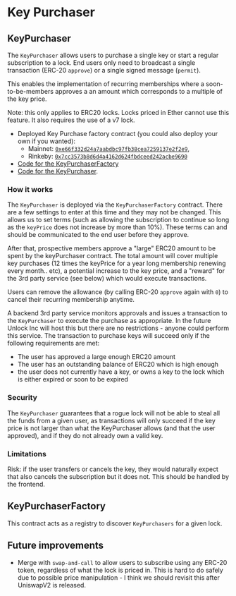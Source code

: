 # Key Purchaser

## KeyPurchaser

The `KeyPurchaser` allows users to purchase a single key or start a regular subscription to a lock. End users only need to broadcast a single transaction \(ERC-20 `approve`\) or a single signed message \(`permit`\).

This enables the implementation of recurring memberships where a soon-to-be-members approves a an amount which corresponds to a multiple of the key price.

Note: this only applies to ERC20 locks. Locks priced in Ether cannot use this feature. It also requires the use of a v7 lock.

* Deployed Key Purchase factory contract \(you could also deploy your own if you wanted\): 
  * Mainnet: [`0xe66f332d24a7aabdbc97fb38cea7259137e2f2e9`](https://etherscan.io/address/0xe66f332d24a7aabdbc97fb38cea7259137e2f2e9),
  * Rinkeby: [`0x7cc3573b8d6d4a4162d624fbdceed242acbe9690`](https://rinkeby.etherscan.io/address/0x7cc3573b8d6d4a4162d624fbdceed242acbe9690)
* [Code for the KeyPurchaserFactory](https://github.com/unlock-protocol/unlock/blob/master/smart-contract-extensions/contracts/KeyPurchaserFactory.sol)
* [Code for the KeyPurchaser](https://github.com/unlock-protocol/unlock/blob/master/smart-contract-extensions/contracts/KeyPurchaser.sol).

### How it works

The `KeyPurchaser` is deployed via the `KeyPurchaserFactory` contract. There are a few settings to enter at this time and they may not be changed. This allows us to set terms \(such as allowing the subscription to continue so long as the `keyPrice` does not increase by more than 10%\). These terms can and should be communicated to the end user before they approve.

After that, prospective members approve a "large" ERC20 amount to be spent by the keyPurchaser contract. The total amount will cover multiple key purchases \(12 times the keyPrice for a year long membership renewing every month.. etc\), a potential increase to the key price, and a "reward" for the 3rd party service \(see below\) which would execute transactions.

Users can remove the allowance \(by calling ERC-20 `approve` again with `0`\) to cancel their recurring membership anytime.

A backend 3rd party service monitors approvals and issues a transaction to the `KeyPurchaser` to execute the purchase as appropriate. In the future Unlock Inc will host this but there are no restrictions - anyone could perform this service. The transaction to purchase keys will succeed only if the following requirements are met:

* The user has approved a large enough ERC20 amount
* The user has an outstanding balance of ERC20 which is high enough
* the user does not currently have a key, or owns a key to the lock which is either expired or soon to be expired

### Security

The `KeyPurchaser` guarantees that a rogue lock will not be able to steal all the funds from a given user, as transactions will only succeed if the key price is not larger than what the KeyPurchaser allows \(and that the user approved\), and if they do not already own a valid key.

### Limitations

Risk: if the user transfers or cancels the key, they would naturally expect that also cancels the subscription but it does not. This should be handled by the frontend.

## KeyPurchaserFactory

This contract acts as a registry to discover `KeyPurchasers` for a given lock.

## Future improvements

* Merge with `swap-and-call` to allow users to subscribe using any ERC-20 token, regardless of what the lock is priced in. This is hard to do safely due to possible price manipulation - I think we should revisit this after UniswapV2 is released.

